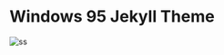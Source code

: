 # Windows 95 Jekyll Theme 

![ss](https://github.com/h01000110/windows-95/raw/gh-pages/screenshot_2.png)


